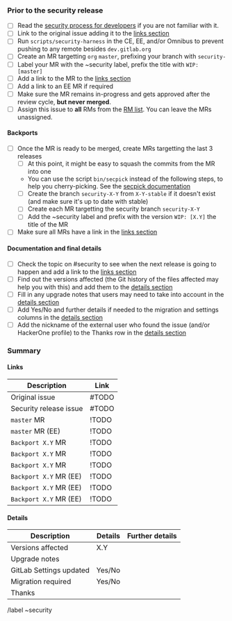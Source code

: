 <!--
# Read me first!

Create this issue under https://dev.gitlab.org/gitlab/gitlabhq

Set the title to: `[Security] Description of the original issue`
-->

### Prior to the security release

- [ ] Read the [security process for developers] if you are not familiar with it.
- [ ] Link to the original issue adding it to the [links section](#links)
- [ ] Run `scripts/security-harness` in the CE, EE, and/or Omnibus to prevent pushing to any remote besides `dev.gitlab.org`
- [ ] Create an MR targetting `org` `master`, prefixing your branch with `security-`
- [ ] Label your MR with the ~security label, prefix the title with `WIP: [master]`
- [ ] Add a link to the MR to the [links section](#links)
- [ ] Add a link to an EE MR if required
- [ ] Make sure the MR remains in-progress and gets approved after the review cycle, **but never merged**.
- [ ] Assign this issue to **all** RMs from the [RM list]. You can leave the MRs unassigned.

#### Backports

- [ ] Once the MR is ready to be merged, create MRs targetting the last 3 releases
    - [ ] At this point, it might be easy to squash the commits from the MR into one
    - You can use the script `bin/secpick` instead of the following steps, to help you cherry-picking. See the [secpick documentation]
    - [ ] Create the branch `security-X-Y` from `X-Y-stable` if it doesn't exist (and make sure it's up to date with stable)
    - [ ] Create each MR targetting the security branch `security-X-Y`
    - [ ] Add the ~security label and prefix with the version `WIP: [X.Y]` the title of the MR
- [ ] Make sure all MRs have a link in the [links section](#links)

[secpick documentation]: https://gitlab.com/gitlab-org/release/docs/blob/master/general/security/developer.md#secpick-script

#### Documentation and final details

- [ ] Check the topic on #security to see when the next release is going to happen and add a link to the [links section](#links)
- [ ] Find out the versions affected (the Git history of the files affected may help you with this) and add them to the [details section](#details)
- [ ] Fill in any upgrade notes that users may need to take into account in the [details section](#details)
- [ ] Add Yes/No and further details if needed to the migration and settings columns in the [details section](#details)
- [ ] Add the nickname of the external user who found the issue (and/or HackerOne profile) to the Thanks row in the [details section](#details)

### Summary

#### Links

| Description | Link |
| -------- | -------- |
| Original issue   | #TODO  |
| Security release issue   | #TODO  |
| `master` MR | !TODO   |
| `master` MR (EE) | !TODO   |
| `Backport X.Y` MR | !TODO   |
| `Backport X.Y` MR | !TODO   |
| `Backport X.Y` MR | !TODO   |
| `Backport X.Y` MR (EE) | !TODO   |
| `Backport X.Y` MR (EE) | !TODO   |
| `Backport X.Y` MR (EE) | !TODO   |

#### Details

| Description | Details | Further details|
| -------- | -------- | -------- |
| Versions affected | X.Y  | |
| Upgrade notes | | |
| GitLab Settings updated | Yes/No| |
| Migration required | Yes/No | |
| Thanks | | |

[security process for developers]: https://gitlab.com/gitlab-org/release/docs/blob/master/general/security/developer.md
[RM list]:  https://about.gitlab.com/release-managers/

/label ~security
